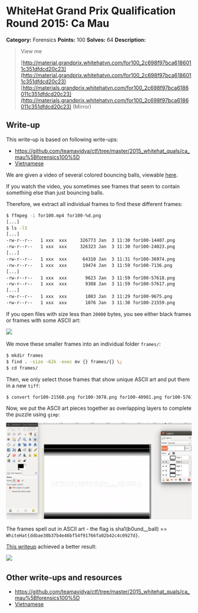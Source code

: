 # WhiteHat Grand Prix Qualification Round 2015: Ca Mau

**Category:** Forensics
**Points:** 100
**Solves:** 64
**Description:**

> View me
> 
> [http://material.grandprix.whitehatvn.com/for100_2c698f97bca6186011c351dfdcd20c23](http://material.grandprix.whitehatvn.com/for100_2c698f97bca6186011c351dfdcd20c23)
> [http://materials.grandprix.whitehatvn.com/for100_2c698f97bca6186011c351dfdcd20c23](http://materials.grandprix.whitehatvn.com/for100_2c698f97bca6186011c351dfdcd20c23) (Mirror)


## Write-up

This write-up is based on following write-ups:

* <https://github.com/teamavidya/ctf/tree/master/2015_whitehat_quals/ca_mau%5Bforensics100%5D>
* [Vietnamese](https://blog.tinduong.pw/whitehat-grandprix-global-challenge/)

We are given a video of several colored bouncing balls, viewable [here](https://www.youtube.com/watch?v=h-E8FpNbVeA).

If you watch the video, you sometimes see frames that seem to contain something else than just bouncing balls.

Therefore, we extract all individual frames to find these different frames:

```bash
$ ffmpeg -i for100.mp4 for100-%d.png
[...]
$ ls -lS 
[...]
-rw-r--r--   1 xxx  xxx     326773 Jan  3 11:30 for100-14407.png
-rw-r--r--   1 xxx  xxx     326323 Jan  3 11:30 for100-24023.png
[...]
-rw-r--r--   1 xxx  xxx      64310 Jan  3 11:31 for100-36974.png
-rw-r--r--   1 xxx  xxx      19474 Jan  3 11:59 for100-7136.png
[...]
-rw-r--r--   1 xxx  xxx       9623 Jan  3 11:59 for100-57618.png
-rw-r--r--   1 xxx  xxx       9308 Jan  3 11:59 for100-57617.png
[...]
-rw-r--r--   1 xxx  xxx       1083 Jan  3 11:29 for100-9675.png
-rw-r--r--   1 xxx  xxx       1076 Jan  3 11:30 for100-21559.png
```

If you open files with size less than `20000` bytes, you see either black frames or frames with some ASCII art:

![](https://raw.githubusercontent.com/teamavidya/ctf/master/2015_whitehat_quals/ca_mau%5Bforensics100%5D/1.png)

We move these smaller frames into an individual folder `frames/`:

```bash
$ mkdir frames
$ find . -size -62k -exec mv {} frames/{} \;
$ cd frames/
```

Then, we only select those frames that show unique ASCII art and put them in a new `tiff`:

```bash
$ convert for100-21560.png for100-3078.png for100-40981.png for100-57614.png  for100-68106.png for100-7136.png stack.tiff
```

Now, we put the ASCII art pieces together as overlapping layers to complete the puzzle using `gimp`:

![](./gimp-layers.png)

The frames spell out in ASCII art - the flag is sha1(b0und__ball) == `WhiteHat{ddbae30b37b4e46bf54f91766fa02b42c4c0927d}`.

[This writeup](https://github.com/teamavidya/ctf/tree/master/2015_whitehat_quals/ca_mau%5Bforensics100%5D) achieved a better result:

![](https://raw.githubusercontent.com/teamavidya/ctf/master/2015_whitehat_quals/ca_mau%5Bforensics100%5D/balls.png)
## Other write-ups and resources

* <https://github.com/teamavidya/ctf/tree/master/2015_whitehat_quals/ca_mau%5Bforensics100%5D>
* [Vietnamese](https://blog.tinduong.pw/whitehat-grandprix-global-challenge/)
